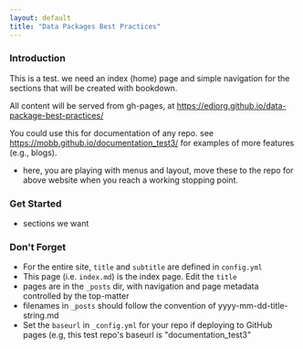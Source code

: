 ```yaml
---
layout: default
title: "Data Packages Best Practices"
---
```

### Introduction
This is a test. we need an index (home) page and simple navigation for the sections that will be created with bookdown. 

All content will be served from gh-pages, at https://ediorg.github.io/data-package-best-practices/ 

You could use this for documentation of any repo. see https://mobb.github.io/documentation_test3/ for examples of more features (e.g., blogs).

- here, you are playing with menus and layout, move these to the repo for above website when you reach a working stopping point.

### Get Started



- sections we want 





### Don't Forget

- For the entire site, `title` and `subtitle` are defined in `config.yml` 
- This page (i.e. `index.md`) is the index page. Edit the `title`
- pages are in the `_posts` dir, with navigation and page metadata controlled by the top-matter
- filenames in `_posts` should follow the convention of yyyy-mm-dd-title-string.md
- Set the `baseurl` in `_config.yml` for your repo if deploying to GitHub pages (e.g, this test repo's baseurl is "documentation_test3"



